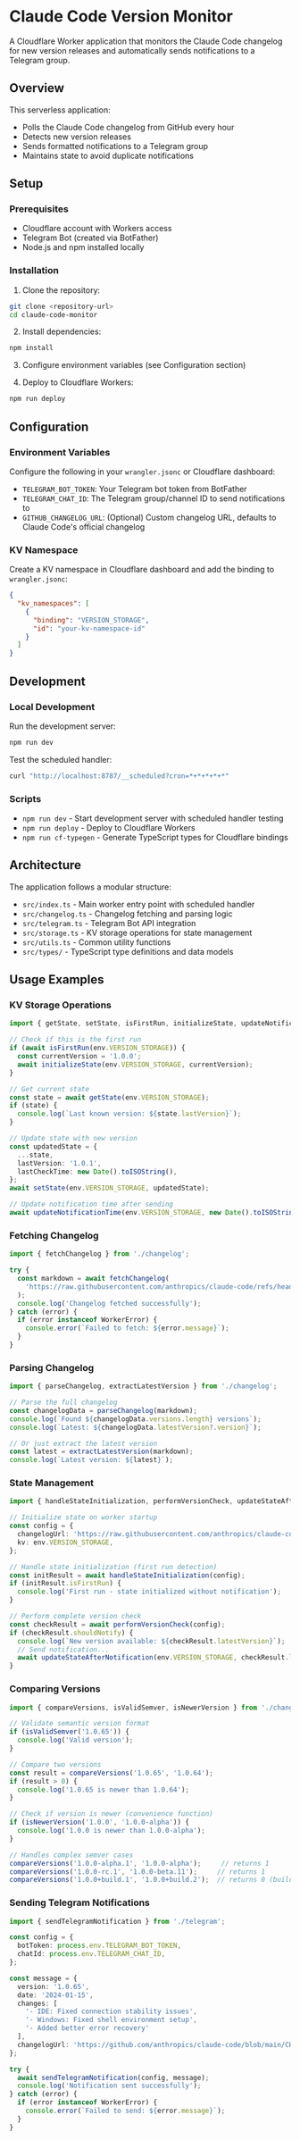 # Claude Code Version Monitor

A Cloudflare Worker application that monitors the Claude Code changelog for new version releases and automatically sends notifications to a Telegram group.

## Overview

This serverless application:
- Polls the Claude Code changelog from GitHub every hour
- Detects new version releases
- Sends formatted notifications to a Telegram group
- Maintains state to avoid duplicate notifications

## Setup

### Prerequisites

- Cloudflare account with Workers access
- Telegram Bot (created via BotFather)
- Node.js and npm installed locally

### Installation

1. Clone the repository:
```bash
git clone <repository-url>
cd claude-code-monitor
```

2. Install dependencies:
```bash
npm install
```

3. Configure environment variables (see Configuration section)

4. Deploy to Cloudflare Workers:
```bash
npm run deploy
```

## Configuration

### Environment Variables

Configure the following in your `wrangler.jsonc` or Cloudflare dashboard:

- `TELEGRAM_BOT_TOKEN`: Your Telegram bot token from BotFather
- `TELEGRAM_CHAT_ID`: The Telegram group/channel ID to send notifications to
- `GITHUB_CHANGELOG_URL`: (Optional) Custom changelog URL, defaults to Claude Code's official changelog

### KV Namespace

Create a KV namespace in Cloudflare dashboard and add the binding to `wrangler.jsonc`:

```json
{
  "kv_namespaces": [
    {
      "binding": "VERSION_STORAGE",
      "id": "your-kv-namespace-id"
    }
  ]
}
```

## Development

### Local Development

Run the development server:
```bash
npm run dev
```

Test the scheduled handler:
```bash
curl "http://localhost:8787/__scheduled?cron=*+*+*+*+*"
```

### Scripts

- `npm run dev` - Start development server with scheduled handler testing
- `npm run deploy` - Deploy to Cloudflare Workers
- `npm run cf-typegen` - Generate TypeScript types for Cloudflare bindings

## Architecture

The application follows a modular structure:

- `src/index.ts` - Main worker entry point with scheduled handler
- `src/changelog.ts` - Changelog fetching and parsing logic
- `src/telegram.ts` - Telegram Bot API integration
- `src/storage.ts` - KV storage operations for state management
- `src/utils.ts` - Common utility functions
- `src/types/` - TypeScript type definitions and data models

## Usage Examples

### KV Storage Operations

```typescript
import { getState, setState, isFirstRun, initializeState, updateNotificationTime } from './storage';

// Check if this is the first run
if (await isFirstRun(env.VERSION_STORAGE)) {
  const currentVersion = '1.0.0';
  await initializeState(env.VERSION_STORAGE, currentVersion);
}

// Get current state
const state = await getState(env.VERSION_STORAGE);
if (state) {
  console.log(`Last known version: ${state.lastVersion}`);
}

// Update state with new version
const updatedState = {
  ...state,
  lastVersion: '1.0.1',
  lastCheckTime: new Date().toISOString(),
};
await setState(env.VERSION_STORAGE, updatedState);

// Update notification time after sending
await updateNotificationTime(env.VERSION_STORAGE, new Date().toISOString());
```

### Fetching Changelog

```typescript
import { fetchChangelog } from './changelog';

try {
  const markdown = await fetchChangelog(
    'https://raw.githubusercontent.com/anthropics/claude-code/refs/heads/main/CHANGELOG.md'
  );
  console.log('Changelog fetched successfully');
} catch (error) {
  if (error instanceof WorkerError) {
    console.error(`Failed to fetch: ${error.message}`);
  }
}
```

### Parsing Changelog

```typescript
import { parseChangelog, extractLatestVersion } from './changelog';

// Parse the full changelog
const changelogData = parseChangelog(markdown);
console.log(`Found ${changelogData.versions.length} versions`);
console.log(`Latest: ${changelogData.latestVersion?.version}`);

// Or just extract the latest version
const latest = extractLatestVersion(markdown);
console.log(`Latest version: ${latest}`);
```

### State Management

```typescript
import { handleStateInitialization, performVersionCheck, updateStateAfterNotification } from './state-manager';

// Initialize state on worker startup
const config = {
  changelogUrl: 'https://raw.githubusercontent.com/anthropics/claude-code/refs/heads/main/CHANGELOG.md',
  kv: env.VERSION_STORAGE,
};

// Handle state initialization (first run detection)
const initResult = await handleStateInitialization(config);
if (initResult.isFirstRun) {
  console.log('First run - state initialized without notification');
}

// Perform complete version check
const checkResult = await performVersionCheck(config);
if (checkResult.shouldNotify) {
  console.log(`New version available: ${checkResult.latestVersion}`);
  // Send notification...
  await updateStateAfterNotification(env.VERSION_STORAGE, checkResult.latestVersion);
}
```

### Comparing Versions

```typescript
import { compareVersions, isValidSemver, isNewerVersion } from './changelog';

// Validate semantic version format
if (isValidSemver('1.0.65')) {
  console.log('Valid version');
}

// Compare two versions
const result = compareVersions('1.0.65', '1.0.64');
if (result > 0) {
  console.log('1.0.65 is newer than 1.0.64');
}

// Check if version is newer (convenience function)
if (isNewerVersion('1.0.0', '1.0.0-alpha')) {
  console.log('1.0.0 is newer than 1.0.0-alpha');
}

// Handles complex semver cases
compareVersions('1.0.0-alpha.1', '1.0.0-alpha');     // returns 1
compareVersions('1.0.0-rc.1', '1.0.0-beta.11');     // returns 1
compareVersions('1.0.0+build.1', '1.0.0+build.2');  // returns 0 (build metadata ignored)
```

### Sending Telegram Notifications

```typescript
import { sendTelegramNotification } from './telegram';

const config = {
  botToken: process.env.TELEGRAM_BOT_TOKEN,
  chatId: process.env.TELEGRAM_CHAT_ID,
};

const message = {
  version: '1.0.65',
  date: '2024-01-15',
  changes: [
    '- IDE: Fixed connection stability issues',
    '- Windows: Fixed shell environment setup',
    '- Added better error recovery'
  ],
  changelogUrl: 'https://github.com/anthropics/claude-code/blob/main/CHANGELOG.md'
};

try {
  await sendTelegramNotification(config, message);
  console.log('Notification sent successfully');
} catch (error) {
  if (error instanceof WorkerError) {
    console.error(`Failed to send: ${error.message}`);
  }
}
```